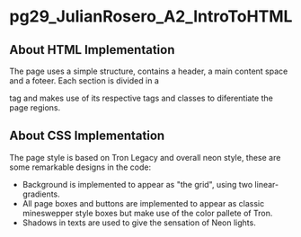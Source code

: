 # pg29_JulianRosero_A2_IntroToHTML

## About HTML Implementation

The page uses a simple structure, contains a header, a main content space and a foteer. Each section is divided in a <div> tag and makes use of its respective tags and classes to diferentiate the page regions.

## About CSS Implementation

The page style is based on Tron Legacy and overall neon style, these are some remarkable designs in the code:

- Background is implemented to appear as "the grid", using two linear-gradients.
- All page boxes and buttons are implemented to appear as classic mineswepper style boxes but make use of the color pallete of Tron.
- Shadows in texts are used to give the sensation of Neon lights.

